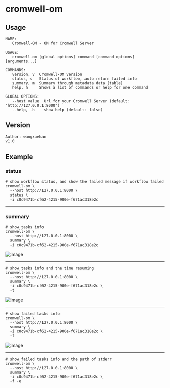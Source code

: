 # cromwell-om

## Usage
```shell
NAME: 
   Cromwell-OM - OM for Cromwell Server

USAGE:
   cromwell-om [global options] command [command options] [arguments...]

COMMANDS:
   version, v  Cromwell-OM version
   status, s   Status of workflow, auto return failed info
   summary, m  Summary through metadata data (table)
   help, h     Shows a list of commands or help for one command

GLOBAL OPTIONS:
   --host value  Url for your Cromwell Server (default: "http://127.0.0.1:8000")
   --help, -h    show help (default: false)
```
## Version
```shell
Author: wangxuehan
v1.0
```
## Example
### status
```shell
# show workflow status, and show the failed message if workflow failed
cromwell-om \
  --host http://127.0.0.1:8000 \
  status \
  -i c0c9471b-cf62-4215-900e-f671ac318e2c
```
***
### summary
```shell
# show tasks info
cromwell-om \
  --host http://127.0.0.1:8000 \
  summary \
  -i c0c9471b-cf62-4215-900e-f671ac318e2c
```
![image](https://user-images.githubusercontent.com/70520563/148772099-d3e3f34b-d592-4de7-b669-552eb3dbe158.png)
***
```shell
# show tasks info and the time resuming
cromwell-om \
  --host http://127.0.0.1:8000 \
  summary \
  -i c0c9471b-cf62-4215-900e-f671ac318e2c \
  -t
```
![image](https://user-images.githubusercontent.com/70520563/148772175-6a466528-19c8-43f4-9fc7-57f82a753a2c.png)
***
```shell
# show failed tasks info
cromwell-om \
  --host http://127.0.0.1:8000 \
  summary \
  -i c0c9471b-cf62-4215-900e-f671ac318e2c \
  -f
```
![image](https://user-images.githubusercontent.com/70520563/148772216-d4e94e27-20a7-4658-9acf-abbf9984aa66.png)
***
```shell
# show failed tasks info and the path of stderr
cromwell-om \
  --host http://127.0.0.1:8000 \
  summary \
  -i c0c9471b-cf62-4215-900e-f671ac318e2c \
  -f -e
```
